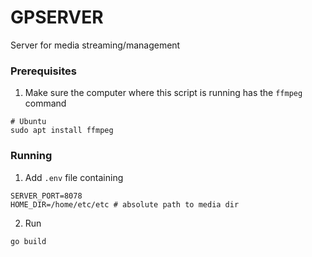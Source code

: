 # GPSERVER

Server for media streaming/management

### Prerequisites
1. Make sure the computer where this script is running has the `ffmpeg` command
```
# Ubuntu
sudo apt install ffmpeg
```

### Running

1. Add `.env` file containing
```
SERVER_PORT=8078
HOME_DIR=/home/etc/etc # absolute path to media dir
```

2. Run 
```
go build
```
